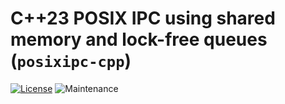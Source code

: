 # C++23 POSIX IPC using shared memory and lock-free queues (`posixipc-cpp`)

[![License](https://img.shields.io/badge/License-MIT-yellow.svg)](./LICENSE)
![Maintenance](https://img.shields.io/maintenance/yes/2024)

